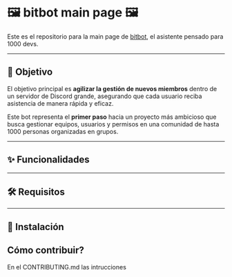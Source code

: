 # 🖼️ bitbot main page 🖼️

Este es el repositorio para la main page de <a rel="noreferrer" target="_blank" href="https://github.com/TeewsPepper/bitbot">bitbot</a>, el asistente pensado para 1000 devs.

---

## 🎯 Objetivo

El objetivo principal es **agilizar la gestión de nuevos miembros** dentro de un servidor de Discord grande, asegurando que cada usuario reciba asistencia de manera rápida y eficaz.

Este bot representa el **primer paso** hacia un proyecto más ambicioso que busca gestionar equipos, usuarios y permisos en una comunidad de hasta 1000 personas organizadas en grupos.

---

## ✨ Funcionalidades

---

## 🛠 Requisitos

---

## 🚀 Instalación

## Cómo contribuir?
En el CONTRIBUTING.md las intrucciones



